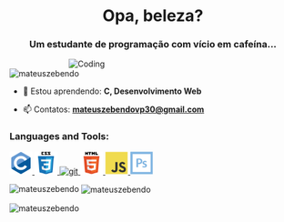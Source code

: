 <h1 align="center">Opa, beleza?</h1>
<h3 align="center">Um estudante de programação com vício em cafeína...</h3>
<img align="right" alt="Coding" width="400" src="https://i.pinimg.com/originals/5c/8b/f7/5c8bf7ea850213394c3a634f3b7bacb6.gif">

<p align="left"> <img src="https://komarev.com/ghpvc/?username=mateuszebendo&label=Profile%20views&color=0e75b6&style=flat" alt="mateuszebendo" /> </p>

- 🌱 Estou aprendendo: **C, Desenvolvimento Web**

- 📫 Contatos: **mateuszebendovp30@gmail.com**

<h3 align="left">Languages and Tools:</h3>
<p align="left"> <a href="https://www.cprogramming.com/" target="_blank" rel="noreferrer"> <img src="https://raw.githubusercontent.com/devicons/devicon/master/icons/c/c-original.svg" alt="c" width="40" height="40"/> </a> <a href="https://www.w3schools.com/css/" target="_blank" rel="noreferrer"> <img src="https://raw.githubusercontent.com/devicons/devicon/master/icons/css3/css3-original-wordmark.svg" alt="css3" width="40" height="40"/> </a> <a href="https://git-scm.com/" target="_blank" rel="noreferrer"> <img src="https://www.vectorlogo.zone/logos/git-scm/git-scm-icon.svg" alt="git" width="40" height="40"/> </a> <a href="https://www.w3.org/html/" target="_blank" rel="noreferrer"> <img src="https://raw.githubusercontent.com/devicons/devicon/master/icons/html5/html5-original-wordmark.svg" alt="html5" width="40" height="40"/> </a> <a href="https://developer.mozilla.org/en-US/docs/Web/JavaScript" target="_blank" rel="noreferrer"> <img src="https://raw.githubusercontent.com/devicons/devicon/master/icons/javascript/javascript-original.svg" alt="javascript" width="40" height="40"/> </a> <a href="https://www.photoshop.com/en" target="_blank" rel="noreferrer"> <img src="https://raw.githubusercontent.com/devicons/devicon/master/icons/photoshop/photoshop-line.svg" alt="photoshop" width="40" height="40"/> </a> </p>

<p><img align="left" src="https://github-readme-stats.vercel.app/api/top-langs?username=mateuszebendo&show_icons=true&locale=en&layout=compact" alt="mateuszebendo" /></p>

<p>&nbsp;<img align="center" src="https://github-readme-stats.vercel.app/api?username=mateuszebendo&show_icons=true&locale=en" alt="mateuszebendo" /></p>

<p><img align="center" src="https://github-readme-streak-stats.herokuapp.com/?user=mateuszebendo&" alt="mateuszebendo" /></p>

